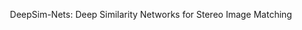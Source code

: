 <p style="text-align: center;">DeepSim-Nets: Deep Similarity Networks for Stereo Image Matching</p>

